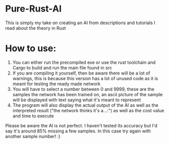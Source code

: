 # Pure-Rust-AI
This is simply my take on creating an AI from descriptions and tutorials I read about the theory in Rust

# How to use:
1. You can either run the precompiled exe or use the rust toolchain and Cargo to build and run the main file found in src
1. If you are compiling it yourself, then be aware there will be a lot of warnings, this is because this version has a lot of unused code as it is meant for testing the ready made network
1. You will have to select a number between 0 and 9999, these are the samples the network has been trained on, an ascii picture of the sample will be displayed with text saying what it's meant to represent
1. The program will also display the actual output of the AI as well as the interpreted result ("the network thinks it's a...:") as well as the cost value and time to execute

Please be aware the AI is not perfect. I haven't tested its accuracy but I'd say it's around 85% missing a few samples. In this case try again with another sample number! :)
